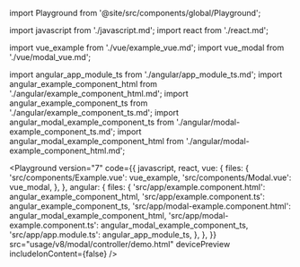 import Playground from '@site/src/components/global/Playground';

import javascript from './javascript.md';
import react from './react.md';

import vue_example from './vue/example_vue.md';
import vue_modal from './vue/modal_vue.md';

import angular_app_module_ts from './angular/app_module_ts.md';
import angular_example_component_html from './angular/example_component_html.md';
import angular_example_component_ts from './angular/example_component_ts.md';
import angular_modal_example_component_ts from './angular/modal-example_component_ts.md';
import angular_modal_example_component_html from './angular/modal-example_component_html.md';

<Playground
  version="7"
  code={{
    javascript,
    react,
    vue: {
      files: {
        'src/components/Example.vue': vue_example,
        'src/components/Modal.vue': vue_modal,
      },
    },
    angular: {
      files: {
        'src/app/example.component.html': angular_example_component_html,
        'src/app/example.component.ts': angular_example_component_ts,
        'src/app/modal-example.component.html': angular_modal_example_component_html,
        'src/app/modal-example.component.ts': angular_modal_example_component_ts,
        'src/app/app.module.ts': angular_app_module_ts,
      },
    },
  }}
  src="usage/v8/modal/controller/demo.html"
  devicePreview
  includeIonContent={false}
/>
